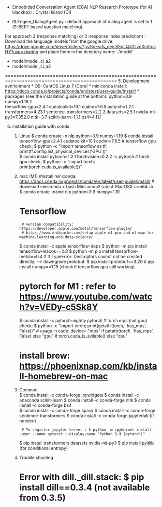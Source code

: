 * Embodided Conversation Agent (ECA) NLP Research Prototype (for AI-blackbox)
  : Crystal Island (CI)

* RLEngine_DialogAgent.py
: default approach of dialog agent is set to 1 (S-BERT based question matching)

For approach 2 (response matching) or 3 (response index prediction)
: Download the language models from the google drive: https://drive.google.com/drive/folders/1jvz6oEsds_oeeiSSoLQJGLvoXm1rccHY?usp=sharing and place them in the directory name: './model'
   - model/model_ci_a2
   - model/model_ci_a3

==============================================================================================
5. Development evnrionment
    * OS: CentOS Linux 7 (Core)
    * miniconda install: https://docs.conda.io/projects/conda/en/latest/user-guide/install/
    * packages (see the installation guide at the bottom):
        python=3.9 
        numpy=1.19.2         
        tensorflow-gpu=2.4.1
        cudatoolkit=10.1
        cudnn=7.6.5 
        pytorch=1.2.1
        transformers=4.23.1
        sentence-transformers=2.2.2
        datasets=2.5.1
        nvidia-ml-py3=7.352.0
        nltk=3.7
        scikit-learn=1.1.1
        bs4=4.11.1
        
6. Installation guide with conda:
    1) Linux
        $ conda create -n nlp python=3.9 numpy=1.19
        $ conda install tensorflow-gpu=2.4.1 cudatoolkit=10.1 cudnn=7.6.5 
             # tensorflow gpu check: $ python -c "import tensorflow as tf; print(tf.config.list_physical_devices('GPU'))"   
        $ conda install pytorch=1.2.1 torchvision=0.2.2 -c pytorch 
             # torch gpu check: $ python -c "import torch; print(torch.cuda.is_available())"
    
    2) mac (M1)
        #install miniconda: https://docs.conda.io/projects/conda/en/latest/user-guide/install/
             # download miniconda > bash Miniconda3-latest-MacOSX-arm64.sh     
        $ conda create -name nlp python=3.9 numpy=1.19 
        # Tensorflow 
            # version compatibility: https://developer.apple.com/metal/tensorflow-plugin/    
            # https://www.mrdbourke.com/setup-apple-m1-pro-and-m1-max-for-machine-learning-and-data-science/
        $ conda install -c apple tensorflow-deps 
        $ python -m pip install tensorflow-macos==2.8 
        $ python -m pip install tensorflow-metal==0.4 
             # If TypeError: Descriptors cannot not be created directly.  --> downgrade protobuf: $ pip install protobuf==3.20
             # pip install numpy==1.19 (check if tensorflow gpu still working)
        # pytorch for M1 : refer to https://www.youtube.com/watch?v=VEDy-c5Sk8Y 
        $ conda install -c pytorch-nightly pytorch 
            # torch mps (not gpu) check: $ python -c "import torch; print(getattr(torch, 'has_mps', False))"
            # usage in code: device= "mps" if getattr(torch, 'has_mps', False) else "gpu" if torch.cuda_is_avilable() else "cpu"
        
        # install brew: https://phoenixnap.com/kb/install-homebrew-on-mac
        
    3) Common    
        $ conda install -c conda-forge ipywidgets
        $ conda install -c anaconda scikit-learn
        $ conda install -c conda-forge nltk
        $ conda install -c conda-forge bs4     
        $ conda install -c conda-forge spacy
        $ conda install -c conda-forge sentence-transformers
        $ conda install -c conda-forge jupyterlab (if needed)
        
            # To register jupyter kernel : $ python -m ipykernel install --user --name pytorch --display-name "Python 3.9 (pytorch)"

        $ pip install transformers datasets nvidia-ml-py3
        $ pip install pyitlib  (for conditional entropy)
    
    4) Trouble shooting
        # Error with dill._dill.stack: $ pip install dill==0.3.4 (not available from 0.3.5)

 


